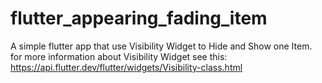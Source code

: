 # flutter_appearing_fading_item

A simple flutter app that use Visibility Widget to Hide and Show one Item.  
for more information about Visibility Widget see this:      
https://api.flutter.dev/flutter/widgets/Visibility-class.html 
